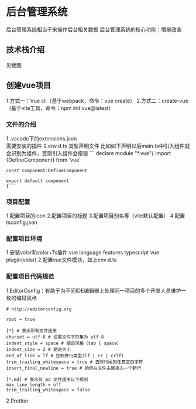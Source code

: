 # 后台管理系统
后台管理系统相当于来操作后台相关数据
后台管理系统的核心功能：增删改查

## 技术栈介绍
见截图

## 创建vue项目
1.方式一：Vue cli（基于webpack，命令：vue create）
2.方式二：create-vue（基于vite工具，命令：npm init vue@latest）

### 文件的介绍
1..vscode下的extensions.json  
    需要安装的插件
2.env.d.ts
    类型声明文件
    比如如下声明以后main.ts中引入组件就会识别为组件，否则引入组件会报错
    ```
    declare module "*.vue"{
    import {DefineComponent} from 'vue'

    const component:DefineComponent

    export default component
    }```

### 项目配置
1.配置项目的icon
2.配置项目的标题
3.配置项目别名等（vite默认配置）
4.配置tsconfig.json

### 配置项目环境
1.安装volar和volar+Ts插件
    vue language features
    typescript vue plugin(volar)
2.配置vue文件模块，如上env.d.ts

### 配置项目代码规范
1.EditorConfig：有助于为不同IDE编辑器上处理同一项目的多个开发人员维护一致的编码风格
```
# http://editorconfig.org

root = true

[*] # 表示所有文件适用
charset = utf-8 # 设置文件字符集为 utf-8
indent_style = space # 缩进风格（tab | space）
indent_size = 2 # 缩进大小
end_of_line = lf # 控制换行类型(lf | cr | crlf)
trim_trailing_whitespace = true # 去除行尾的任意空白字符
insert_final_newline = true # 始终在文件末尾插入一个新行

[*.md] # 表示仅 md 文件适用以下规则
max_line_length = off
trim_trailing_whitespace = false
```
2.Prettier